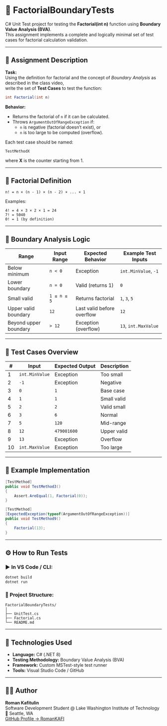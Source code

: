 # 🧮 FactorialBoundaryTests

C# Unit Test project for testing the **Factorial(int n)** function using **Boundary Value Analysis (BVA)**.  
This assignment implements a complete and logically minimal set of test cases for factorial calculation validation.

---

## 🧾 Assignment Description

**Task:**  
Using the definition for factorial and the concept of *Boundary Analysis* as described in the class video,  
write the set of **Test Cases** to test the function:

```csharp
int Factorial(int n)
```

**Behavior:**
- Returns the factorial of `n` if it can be calculated.
- Throws `ArgumentOutOfRangeException` if:
  - `n` is negative (factorial doesn’t exist), or
  - `n` is too large to be computed (overflow).

Each test case should be named:
```
TestMethodX
```
where **X** is the counter starting from 1.

---

## 🧩 Factorial Definition

```
n! = n × (n - 1) × (n - 2) × ... × 1
```

Examples:
```
4! = 4 × 3 × 2 × 1 = 24
7! = 5040
0! = 1 (by definition)
```

---

## 🧠 Boundary Analysis Logic

| Range | Input Range | Expected Behavior | Example Test Inputs |
|--------|--------------|------------------|----------------------|
| Below minimum | `n < 0` | Exception | `int.MinValue`, `-1` |
| Lower boundary | `n = 0` | Valid (returns 1) | `0` |
| Small valid | `1 ≤ n ≤ 5` | Returns factorial | `1`, `3`, `5` |
| Upper valid boundary | `12` | Last valid before overflow | `12` |
| Beyond upper boundary | `> 12` | Exception (overflow) | `13`, `int.MaxValue` |

---

## 🧪 Test Cases Overview

| # | Input | Expected Output | Description |
|---|--------|----------------|-------------|
| 1 | `int.MinValue` | Exception | Too small |
| 2 | `-1` | Exception | Negative |
| 3 | `0` | `1` | Base case |
| 4 | `1` | `1` | Small valid |
| 5 | `2` | `2` | Valid small |
| 6 | `3` | `6` | Normal |
| 7 | `5` | `120` | Mid-range |
| 8 | `12` | `479001600` | Upper valid |
| 9 | `13` | Exception | Overflow |
| 10 | `int.MaxValue` | Exception | Too large |

---

## 🧪 Example Implementation

```csharp
[TestMethod]
public void TestMethod3()
{
    Assert.AreEqual(1, Factorial(0));
}

[TestMethod]
[ExpectedException(typeof(ArgumentOutOfRangeException))]
public void TestMethod9()
{
    Factorial(13);
}
```

---

## ⚙️ How to Run Tests

### ▶️ In VS Code / CLI:
```bash
dotnet build
dotnet run
```

### 📁 Project Structure:
```
FactorialBoundaryTests/
│
├── UnitTest.cs
├── Factorial.cs
└── README.md
```

---

## 🧰 Technologies Used
- **Language:** C# (.NET 8)
- **Testing Methodology:** Boundary Value Analysis (BVA)
- **Framework:** Custom MSTest-style test runner
- **Tools:** Visual Studio Code / GitHub

---

## 👨‍💻 Author
**Roman Kafitulin**  
Software Development Student @ Lake Washington Institute of Technology  
📍 Seattle, WA  
[GitHub Profile → RomanKAFI](https://github.com/RomanKAFI)
